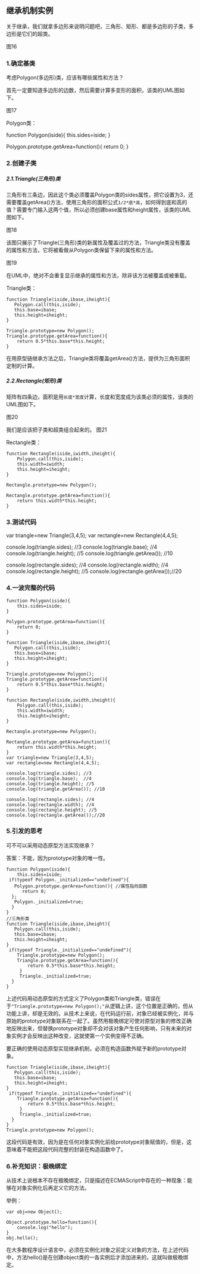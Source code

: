## 继承机制实例

关于继承，我们就拿多边形来说明问题吧，三角形、矩形、都是多边形的子类，多边形是它们的超类。

 图16

### 1.确定基类

考虑Polygon(多边形)类，应该有哪些属性和方法？

首先一定要知道多边形的边数，然后需要计算多变形的面积，该类的UML图如下。

图17

Polygon类：

function Polygon(iside){
	this.sides=iside;
}

Polygon.prototype.getArea=function(){
	return 0;
}

### 2.创建子类

##### 2.1.Triangle(三角形)类

三角形有三条边，因此这个类必须覆盖Polygon类的sides属性，把它设置为3，还需要覆盖getArea()方法，使用三角形的面积公式`1/2*底*高`，如何得到底和高的值？需要专门输入这两个值，所以必须创建base属性和height属性，该类的UML图如下。

图18

该图只展示了Triangle(三角形)类的新属性及覆盖过的方法，Triangle类没有覆盖的属性和方法，它将被看做从Polygon类保留下来的属性和方法。

图19

在UML中，绝对不会重复显示继承的属性和方法，除非该方法被覆盖或被重载。

Triangle类：

```
function Triangle(iside,ibase,iheight){
   Polygon.call(this,iside);
   this.base=ibase;
   this.height=iheight;
}

Triangle.prototype=new Polygon();
Triangle.prototype.getArea=function(){
	return 0.5*this.base*this.height;
}
```

在用原型链继承方法之后，Triangle类将覆盖getArea()方法，提供为三角形面积定制的计算。

##### 2.2.Rectangle(矩形)类

矩阵有四条边，面积是用`长度*宽度`计算，长度和宽度成为该类必须的属性，该类的UML图如下。

图20

我们是应该把子类和超类组合起来的。
图21

Rectangle类：

```
function Rectangle(iside,iwidth,iheight){
	Polygon.call(this,iside);
	this.width=iwidth;
	this.height=iheight;
}

Rectangle.prototype=new Polygon();

Rectangle.prototype.getArea=function(){
	return this.width*this.height;
}
```


### 3.测试代码

var triangle=new Triangle(3,4,5);
var rectangle=new Rectangle(4,4,5);

console.log(triangle.sides); //3
console.log(triangle.base);  //4
console.log(triangle.height); //5
console.log(triangle.getArea()); //10

console.log(rectangle.sides); //4
console.log(rectangle.width); //4
console.log(rectangle.height); //5
console.log(rectangle.getArea());//20

### 4.一波完整的代码

```
function Polygon(iside){
	this.sides=iside;
}

Polygon.prototype.getArea=function(){
	return 0;
}

function Triangle(iside,ibase,iheight){
   Polygon.call(this,iside);
   this.base=ibase;
   this.height=iheight;
}

Triangle.prototype=new Polygon();
Triangle.prototype.getArea=function(){
	return 0.5*this.base*this.height;
}

function Rectangle(iside,iwidth,iheight){
	Polygon.call(this,iside);
	this.width=iwidth;
	this.height=iheight;
}

Rectangle.prototype=new Polygon();

Rectangle.prototype.getArea=function(){
	return this.width*this.height;
}
var triangle=new Triangle(3,4,5);
var rectangle=new Rectangle(4,4,5);

console.log(triangle.sides); //3
console.log(triangle.base);  //4
console.log(triangle.height); //5
console.log(triangle.getArea()); //10

console.log(rectangle.sides); //4
console.log(rectangle.width); //4
console.log(rectangle.height); //5
console.log(rectangle.getArea());//20

```

### 5.引发的思考

可不可以采用动态原型方法实现继承？

答案：不能，因为prototype对象的唯一性。

```
function Polygon(iside){
	this.sides=iside;
 if(typeof Polygon._initialized=="undefined"){
   Polygon.prototype.gerArea=function(){ //属性指向函数
      return 0;
  };
   Polygon._initialized=true;
  }
}
//三角形类
function Triangle(iside,ibase,iheight){
   Polygon.call(this,iside);
   this.base=ibase;
   this.height=iheight;
}
 if(typeof Triangle._initialized=="undefined"){
 	Triangle.prototype=new Polygon();
    Triangle.prototype.getArea=function(){
	    return 0.5*this.base*this.height;
     }
     Triangle._initialized=true;
  }
}
```

上述代码用动态原型的方式定义了Polygon类和Triangle类，错误在于`"Triangle.prototype=new Polygon();"`从逻辑上讲，这个位置是正确的，但从功能上讲，却是无效的。从技术上来说，在代码运行前，对象已经被实例化，并与原始的prototype对象联系在一起了。虽然用极晚绑定可使对原型对象的修改正确地反映出来，但替换prototype对象却不会对该对象产生任何影响，只有未来的对象实例才会反映出这种改变，这就使第一个实例变得不正确。

要正确的使用动态原型实现继承机制，必须在构造函数外赋予新的prototype对象。

```
function Triangle(iside,ibase,iheight){
   Polygon.call(this,iside);
   this.base=ibase;
   this.height=iheight;
}
 if(typeof Triangle._initialized=="undefined"){
    Triangle.prototype.getArea=function(){
	    return 0.5*this.base*this.height;
     }
     Triangle._initialized=true;
  }
}
Triangle.prototype=new Polygon();
```

这段代码是有效，因为是在任何对象实例化前给prototype对象赋值的，但是，这意味着不能把这段代码完整的封装在构造函数中了。

### 6.补充知识：极晚绑定

从技术上说根本不存在极晚绑定，只是描述在ECMAScript中存在的一种现象：能够在对象实例化后再定义它的方法。

举例：

```
var obj=new Object();

Object.prototype.hello=function(){
	console.log("hello");
}
obj.hello();
```
在大多数程序设计语言中，必须在实例化对象之前定义对象的方法，在上述代码中，方法hello()是在创建object类的一各实例后才添加进来的，这就叫做极晚绑定。